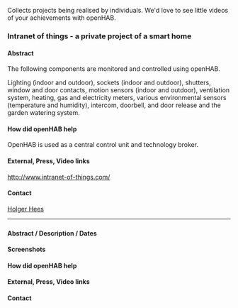 Collects projects being realised by individuals. We'd love to see little videos of your achievements with openHAB.

### Intranet of things - a private project of a smart home

#### Abstract
The following components are monitored and controlled using openHAB.

Lighting (indoor and outdoor), sockets (indoor and outdoor), shutters, window and door contacts, motion sensors (indoor and outdoor), ventilation system, heating, gas and electricity meters, various environmental sensors (temperature and humidity), intercom, doorbell, and door release and the garden watering system.

#### How did openHAB help
OpenHAB is used as a central control unit and technology broker.

#### External, Press, Video links
http://www.intranet-of-things.com/

#### Contact
[Holger Hees](http://www.intranet-of-things.com/contact)

<tbd>

***

### <project name>
#### Abstract / Description / Dates
#### Screenshots
#### How did openHAB help
#### External, Press, Video links
#### Contact